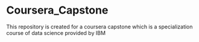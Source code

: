 # Coursera_Capstone
This repository is created for a coursera capstone which is a specialization course of data science provided by IBM
